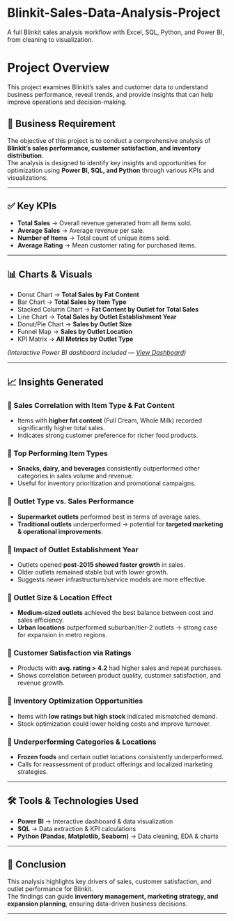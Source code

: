# Blinkit-Sales-Data-Analysis-Project
A full Blinkit sales analysis workflow with Excel, SQL, Python, and Power BI, from cleaning to visualization.

# Project Overview
This project examines Blinkit’s sales and customer data to understand business performance, reveal trends, and provide insights that can help improve operations and decision-making.


## 📌 Business Requirement
The objective of this project is to conduct a comprehensive analysis of **Blinkit’s sales performance, customer satisfaction, and inventory distribution**.  
The analysis is designed to identify key insights and opportunities for optimization using **Power BI, SQL, and Python** through various KPIs and visualizations.

---

## ✅ Key KPIs
- **Total Sales** → Overall revenue generated from all items sold.  
- **Average Sales** → Average revenue per sale.  
- **Number of Items** → Total count of unique items sold.  
- **Average Rating** → Mean customer rating for purchased items.  

---

## 📊 Charts & Visuals
- Donut Chart → **Total Sales by Fat Content**  
- Bar Chart → **Total Sales by Item Type**  
- Stacked Column Chart → **Fat Content by Outlet for Total Sales**  
- Line Chart → **Total Sales by Outlet Establishment Year**  
- Donut/Pie Chart → **Sales by Outlet Size**  
- Funnel Map → **Sales by Outlet Location**  
- KPI Matrix → **All Metrics by Outlet Type**  

*(Interactive Power BI dashboard included — [View Dashboard](#))*  

---

## 📈 Insights Generated

### 🔹 Sales Correlation with Item Type & Fat Content
- Items with **higher fat content** (Full Cream, Whole Milk) recorded significantly higher total sales.  
- Indicates strong customer preference for richer food products.  

### 🔹 Top Performing Item Types
- **Snacks, dairy, and beverages** consistently outperformed other categories in sales volume and revenue.  
- Useful for inventory prioritization and promotional campaigns.  

### 🔹 Outlet Type vs. Sales Performance
- **Supermarket outlets** performed best in terms of average sales.  
- **Traditional outlets** underperformed → potential for **targeted marketing & operational improvements**.  

### 🔹 Impact of Outlet Establishment Year
- Outlets opened **post-2015 showed faster growth** in sales.  
- Older outlets remained stable but with lower growth.  
- Suggests newer infrastructure/service models are more effective.  

### 🔹 Outlet Size & Location Effect
- **Medium-sized outlets** achieved the best balance between cost and sales efficiency.  
- **Urban locations** outperformed suburban/tier-2 outlets → strong case for expansion in metro regions.  

### 🔹 Customer Satisfaction via Ratings
- Products with **avg. rating > 4.2** had higher sales and repeat purchases.  
- Shows correlation between product quality, customer satisfaction, and revenue growth.  

### 🔹 Inventory Optimization Opportunities
- Items with **low ratings but high stock** indicated mismatched demand.  
- Stock optimization could lower holding costs and improve turnover.  

### 🔹 Underperforming Categories & Locations
- **Frozen foods** and certain outlet locations consistently underperformed.  
- Calls for reassessment of product offerings and localized marketing strategies.  

---

## 🛠️ Tools & Technologies Used
- **Power BI** → Interactive dashboard & data visualization  
- **SQL** → Data extraction & KPI calculations  
- **Python (Pandas, Matplotlib, Seaborn)** → Data cleaning, EDA & charts  

---

## 📌 Conclusion
This analysis highlights key drivers of sales, customer satisfaction, and outlet performance for Blinkit.  
The findings can guide **inventory management, marketing strategy, and expansion planning**, ensuring data-driven business decisions.  

---

